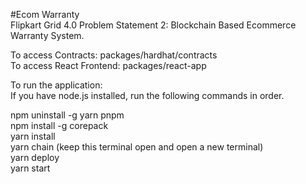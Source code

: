 #Ecom Warranty <br />
Flipkart Grid 4.0 Problem Statement 2: Blockchain Based Ecommerce Warranty System.

To access Contracts: packages/hardhat/contracts <br />
To access React Frontend: packages/react-app

To run the application: <br />
If you have node.js installed, run the following commands in order. 

npm uninstall -g yarn pnpm <br />
npm install -g corepack <br />
yarn install <br />
yarn chain (keep this terminal open and open a new terminal) <br />
yarn deploy <br />
yarn start <br />
